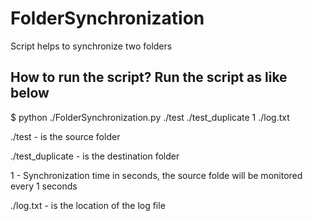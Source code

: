 # FolderSynchronization
Script helps to synchronize two folders

## How to run the script? Run the script as like below
$ python ./FolderSynchronization.py ./test ./test_duplicate 1 ./log.txt

./test - is the source folder

./test_duplicate - is the destination folder

1 - Synchronization time in seconds, the source folde will be monitored every 1 seconds

./log.txt - is the location of the log file
